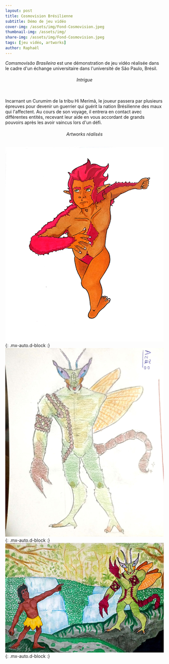 ```yaml
---
layout: post
title: Cosmovision Brésilienne
subtitle: Démo de jeu vidéo
cover-img: /assets/img/Fond-Cosmovision.jpeg
thumbnail-img: /assets/img/
share-img: /assets/img/Fond-Cosmovision.jpeg
tags: [jeu vidéo, artworks]
author: Raphaël 
---
```


<i>Comsmovisão Brasileira </i> est une démonstration de jeu vidéo réalisée dans le cadre d'un échange universitaire dans l'université de São Paulo, Brésil. 

<h6 align="center"> Intrigue</h6><br />
Incarnant un Curumim de la tribu Hi Merimã,
le joueur passera par plusieurs épreuves pour devenir un guerrier qui guérit la nation
Brésilienne des maux qui l'affectent.
Au cours de son voyage, il entrera en contact avec
différentes entités, recevant leur aide en vous accordant de grands pouvoirs
après les avoir vaincus lors d'un défi. 

<h6 align="center">  Artworks réalisés</h6>
<img src="/assets/img/IllustrationCurupira.jpeg.jpeg" />{: .mx-auto.d-block :}
<img src="/assets/img/AzaCouleurs.jpeg.jpeg"  />{: .mx-auto.d-block :}
<img src="/assets/img/FondAza-MC.jpeg.jpeg" />{: .mx-auto.d-block :}



